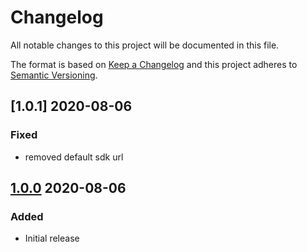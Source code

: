 # Changelog

All notable changes to this project will be documented in this file.

The format is based on [Keep a Changelog](http://keepachangelog.com/) and this project adheres to [Semantic Versioning](http://semver.org/).

## [1.0.1] 2020-08-06
### Fixed
- removed default sdk url

## [1.0.0] 2020-08-06
### Added
- Initial release

[1.0.0]: https://github.com/shopgate-professional-services/ext-userlike/releases/v1.0.0
